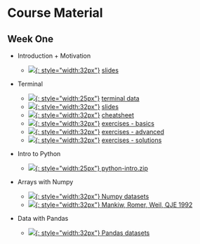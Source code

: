 # Course Material

## Week One

* Introduction + Motivation
    * [![][pdf-icon]{: style="width:32px"}][intro-slides] [slides][intro-slides]
* Terminal
    * [![][zip-file-icon]{: style="width:25px"}][terminal-data] [terminal data][terminal-data]
    * [![][pdf-icon]{: style="width:32px"}][terminal-slides] [slides][terminal-slides]
    * [![][pdf-icon]{: style="width:32px"}][terminal-cheat] [cheatsheet][terminal-cheat]
    * [![][pdf-icon]{: style="width:32px"}][terminal-cheat] [exercises - basics ][terminal-summary-01]
    * [![][pdf-icon]{: style="width:32px"}][terminal-cheat] [exercises - advanced][terminal-summary-02]
    * [![][pdf-icon]{: style="width:32px"}][terminal-cheat] [exercises - solutions][terminal-summary-solutions]

* Intro to Python
    * [![][zip-file-icon]{: style="width:25px"}][python-intro-zip][ python-intro.zip][python-intro-zip]

* Arrays with Numpy
    * [![][data-icon]{: style="width:32px"}][numpy-data][ Numpy datasets][numpy-data]
    * [![][pdf-icon]{: style="width:32px"}][numpy-data][ Mankiw, Romer, Weil, QJE 1992][numpy-data]
  
    <!-- * instructor notebook from session
    * notes -->

* Data with Pandas
    * [![][data-icon]{: style="width:32px"}][numpy-data][ Pandas datasets][pandas-data]

[intro-slides]: https://github.com/pp4rs/2020-uzh-course-material/raw/master/00-intro/intro.pdf
[terminal-data]: https://github.com/pp4rs/2020-uzh-course-material/raw/master/01-terminal/terminal-data.zip
[terminal-slides]: https://github.com/pp4rs/2020-uzh-course-material/raw/master/01-terminal/slides.pdf
[terminal-cheat]: https://github.com/pp4rs/2020-uzh-course-material/raw/master/01-terminal/cheat-sheet.pdf
[terminal-summary-01]: https://github.com/pp4rs/2020-uzh-course-material/raw/master/01-terminal/instructor-notes/1-basics.pdf
[terminal-summary-02]: https://github.com/pp4rs/2020-uzh-course-material/raw/master/01-terminal/instructor-notes/2-advanced.pdf
[terminal-summary-solutions]: https://github.com/pp4rs/2020-uzh-course-material/raw/master/01-terminal/instructor-notes/2-solutions.pdf

[python-intro-zip]: assets/python-intro.zip
[numpy-data]: assets/numpy-data.zip
[mrw-data]: https://eml.berkeley.edu/~dromer/papers/MRW_QJE1992.pdf
[pandas-data]: assets/pandas-data.zip


[pdf-icon]: https://image.flaticon.com/icons/png/512/35/35653.png
[zip-file-icon]: https://cdn.onlinewebfonts.com/svg/img_261112.png
[ipynb-icon]: https://cdn1.iconfinder.com/data/icons/file-format-set/64/2878-512.png
[data-icon]: https://cdn3.iconfinder.com/data/icons/servers-database-11/24/database_download_data_storage-512.png

<!-- # icon store
* python [<img src="https://image.flaticon.com/icons/svg/2/2181.svg" width="20" height="20" />]()
* pdf   [<img src="https://image.flaticon.com/icons/svg/29/29099.svg" width="20" height="20" />]()
* R   [<img src="https://www.blockspring.com/assets/r_icon-4430867d3ab1a3b1c975a195aabc5051a7099973eccd9cd00f8ea8c796b2e950.png" width="20" height="20" />]()
* gitlab  [<img src="https://about.gitlab.com/ico/favicon.ico" width="20" height="20" />]()
* jupyter  [<img src="https://nbsphinx.readthedocs.io/en/0.1.0/_images/example_17_0.png" width="30" height="30" />]()
* bash [<img src="https://cdn4.iconfinder.com/data/icons/document-file-types-black/347/extention_file_type_black_115-512.png" width="30" height="30" />]() -->
